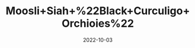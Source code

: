 ---
title: 'Moosli+Siah+%22Black+Curculigo+Orchioies%22'
date: '2022-10-03' 
metatag: '' 
inventory: '0' 
draft: false 
# meta description 
shortDescripton: 'Musli+Siyah+uses%ef%bf%bdexcellent+to+work+against+the+low+libido%2c+erectile+dysfunction+and+low+sperm+count+however+improves+the+semen+quantity.%ef%bf%bd'
description: 'Herb'
longdescription: ''
featured: True
# product Price
price: '40.0'
# Product Short Description
shortDescription: 'Musli+Siyah+uses%ef%bf%bdexcellent+to+work+against+the+low+libido%2c+erectile+dysfunction+and+low+sperm+count+however+improves+the+semen+quantity.%ef%bf%bd'
productID: 'D0D74789-9E2A-ED11-9968-005056B3A416'
type: 'products'
category: 'Herb' 
thumnailproduct: 'https://eraconnect.blob.core.windows.net/product-images/aminsaddiquidawakhana/D0D74789-9E2A-ED11-9968-005056B3A416.webp' 
images:
  - image: 'https://eraconnect.blob.core.windows.net/product-images/aminsaddiquidawakhana/D0D74789-9E2A-ED11-9968-005056B3A416.webp'  
Variants:
---